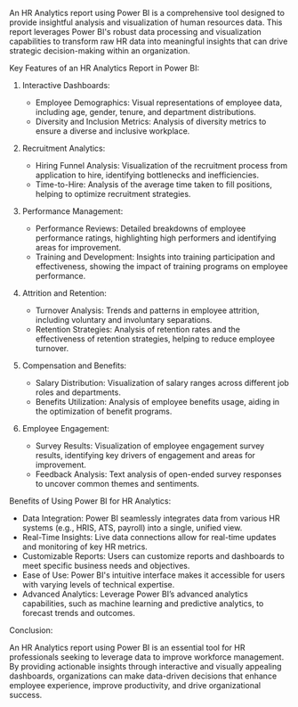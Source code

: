 An HR Analytics report using Power BI is a comprehensive tool designed to provide insightful analysis and visualization of human resources data. This report leverages Power BI's robust data processing and visualization capabilities to transform raw HR data into meaningful insights that can drive strategic decision-making within an organization. 

 Key Features of an HR Analytics Report in Power BI:

1. Interactive Dashboards:
   - Employee Demographics: Visual representations of employee data, including age, gender, tenure, and department distributions. 
   - Diversity and Inclusion Metrics: Analysis of diversity metrics to ensure a diverse and inclusive workplace.
   
2. Recruitment Analytics:
   - Hiring Funnel Analysis: Visualization of the recruitment process from application to hire, identifying bottlenecks and inefficiencies.
   - Time-to-Hire: Analysis of the average time taken to fill positions, helping to optimize recruitment strategies.

3. Performance Management:
   - Performance Reviews: Detailed breakdowns of employee performance ratings, highlighting high performers and identifying areas for improvement.
   - Training and Development: Insights into training participation and effectiveness, showing the impact of training programs on employee performance.

4. Attrition and Retention:
   - Turnover Analysis: Trends and patterns in employee attrition, including voluntary and involuntary separations.
   - Retention Strategies: Analysis of retention rates and the effectiveness of retention strategies, helping to reduce employee turnover.

5. Compensation and Benefits:
   - Salary Distribution: Visualization of salary ranges across different job roles and departments.
   - Benefits Utilization: Analysis of employee benefits usage, aiding in the optimization of benefit programs.

6. Employee Engagement:
   - Survey Results: Visualization of employee engagement survey results, identifying key drivers of engagement and areas for improvement.
   - Feedback Analysis: Text analysis of open-ended survey responses to uncover common themes and sentiments.

 Benefits of Using Power BI for HR Analytics:

- Data Integration: Power BI seamlessly integrates data from various HR systems (e.g., HRIS, ATS, payroll) into a single, unified view.
- Real-Time Insights: Live data connections allow for real-time updates and monitoring of key HR metrics.
- Customizable Reports: Users can customize reports and dashboards to meet specific business needs and objectives.
- Ease of Use: Power BI's intuitive interface makes it accessible for users with varying levels of technical expertise.
- Advanced Analytics: Leverage Power BI’s advanced analytics capabilities, such as machine learning and predictive analytics, to forecast trends and outcomes.

 Conclusion:

An HR Analytics report using Power BI is an essential tool for HR professionals seeking to leverage data to improve workforce management. By providing actionable insights through interactive and visually appealing dashboards, organizations can make data-driven decisions that enhance employee experience, improve productivity, and drive organizational success.
